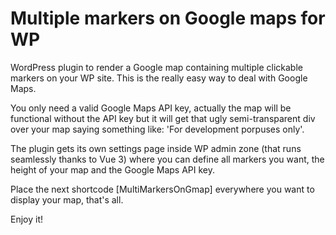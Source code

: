 # Multiple markers on Google maps for WP
WordPress plugin to render a Google map containing multiple clickable markers on your WP site. This is the really easy way to deal with Google Maps.

You only need a valid Google Maps API key, actually the map will be functional without the API key but it will get that ugly semi-transparent div over your map saying something like: 'For development porpuses only'.

The plugin gets its own settings page inside WP admin zone (that runs seamlessly thanks to Vue 3) where you can define all markers you want, the height of your map and the Google Maps API key.

Place the next shortcode [MultiMarkersOnGmap] everywhere you want to display your map, that's all.

Enjoy it!
